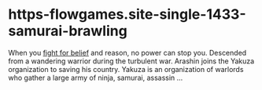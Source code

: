 # https-flowgames.site-single-1433-samurai-brawling
When you [fight for belief](https://flowgames.site/single/1433/samurai-brawling) and reason, no power can stop you. Descended from a wandering warrior during the turbulent war. Arashin joins the Yakuza organization to saving his country. Yakuza is an organization of warlords who gather a large army of ninja, samurai, assassin … 
